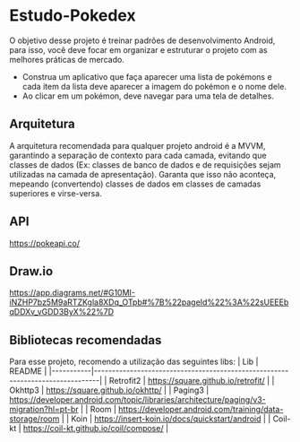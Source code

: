 # Estudo-Pokedex
O objetivo desse projeto é treinar padrões de desenvolvimento Android, para isso, você deve focar em organizar e estruturar o projeto com as melhores práticas de mercado.
* Construa um aplicativo que faça aparecer uma lista de pokémons e cada item da lista deve aparecer a imagem do pokémon e o nome dele.
* Ao clicar em um pokémon, deve navegar para uma tela de detalhes.

## Arquitetura
A arquitetura recomendada para qualquer projeto android é a MVVM, garantindo a separação de contexto para cada camada, evitando que classes de dados (Ex: classes de banco de dados e de requisições sejam utilizadas na camada de apresentação). Garanta que isso não aconteça, mepeando (convertendo) classes de dados em classes de camadas superiores e virse-versa.

## API
https://pokeapi.co/

## Draw.io
https://app.diagrams.net/#G10MI-iNZHP7bz5M9aRTZKgla8XDq_OTpb#%7B%22pageId%22%3A%22sUEEEbqDDXv_vGDD3ByX%22%7D

## Bibliotecas recomendadas
Para esse projeto, recomendo a utilização das seguintes libs:
| Lib       | README                                                                        |
|-----------|-------------------------------------------------------------------------------|
| Retrofit2 | https://square.github.io/retrofit/                                            |
| Okhttp3   | https://square.github.io/okhttp/                                              |
| Paging3   | https://developer.android.com/topic/libraries/architecture/paging/v3-migration?hl=pt-br |
| Room      | https://developer.android.com/training/data-storage/room                      |
| Koin      | https://insert-koin.io/docs/quickstart/android                                |
| Coil-kt   | https://coil-kt.github.io/coil/compose/                                       |    

